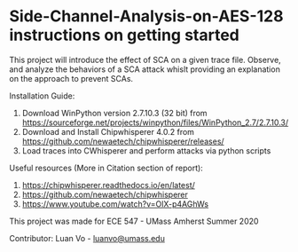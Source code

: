 # Side-Channel-Analysis-on-AES-128 instructions on getting started 

This project will introduce the effect of SCA on a given trace file. Observe, and analyze the behaviors of a SCA attack whislt providing an explanation on the approach to prevent SCAs.

Installation Guide:
1. Download WinPython version 2.7.10.3 (32 bit) from https://sourceforge.net/projects/winpython/files/WinPython_2.7/2.7.10.3/ 
2. Download and Install Chipwhisperer 4.0.2 from https://github.com/newaetech/chipwhisperer/releases/
3. Load traces into CWhisperer and perform attacks via python scripts

Useful resources (More in Citation section of report): 
1. https://chipwhisperer.readthedocs.io/en/latest/ 
2. https://github.com/newaetech/chipwhisperer 
3. https://www.youtube.com/watch?v=OlX-p4AGhWs

This project was made for ECE 547 - UMass Amherst Summer 2020

Contributor: Luan Vo - luanvo@umass.edu
